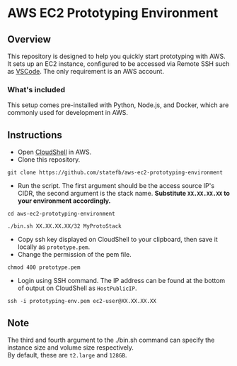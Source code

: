 # AWS EC2 Prototyping Environment

## Overview

This repository is designed to help you quickly start prototyping with AWS. It sets up an EC2 instance, configured to be accessed via Remote SSH such as [VSCode](https://code.visualstudio.com/docs/remote/ssh). The only requirement is an AWS account.

### What's included

This setup comes pre-installed with Python, Node.js, and Docker, which are commonly used for development in AWS.

## Instructions

- Open [CloudShell](https://console.aws.amazon.com/cloudshell/home) in AWS.
- Clone this repository.

```
git clone https://github.com/statefb/aws-ec2-prototyping-environment
```

- Run the script. The first argument should be the access source IP's CIDR, the second argument is the stack name. **Substitute `XX.XX.XX.XX` to your environment accordingly.**

```
cd aws-ec2-prototyping-environment
```

```
./bin.sh XX.XX.XX.XX/32 MyProtoStack
```

- Copy ssh key displayed on CloudShell to your clipboard, then save it locally as `prototype.pem`.
- Change the permission of the pem file.

```
chmod 400 prototype.pem
```

- Login using SSH command. The IP address can be found at the bottom of output on CloudShell as `HostPublicIP`.

```
ssh -i prototyping-env.pem ec2-user@XX.XX.XX.XX
```

## Note

The third and fourth argument to the ./bin.sh command can specify the instance size and volume size respectively.  
By default, these are `t2.large` and `128GB`.
